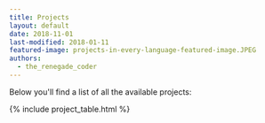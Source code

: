 ```yaml
---
title: Projects
layout: default
date: 2018-11-01
last-modified: 2018-01-11
featured-image: projects-in-every-language-featured-image.JPEG
authors:
  - the_renegade_coder
---
```


Below you'll find a list of all the available projects:

{% include project_table.html %}
